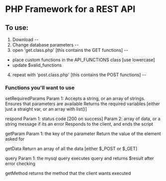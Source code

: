 PHP Framework for a REST API
===

## To use:
1) Download
--
2) Change database parameters
--
3) open 'get.class.php' [this contains the GET functions]
--
  - place custom functions in the API_FUNCTIONS class [use lowercase]
  - update $valid_functions
4) repeat with 'post.class.php' [this contains the POST functions]
--


### Functions you'll want to use

setRequiredParams
    Param 1: Accepts a string, or an array of strings. 
    Ensures that parameters are available
    Returns the required variables [either just a straight var, or an array with list()]

respond
    Param 1: status code [200 on success]
    Param 2: array of data, or a string message if its an error
    Responds to the client, and ends the script

getParam
    Param 1: the key of the parameter
    Return the value of the element asked for	

getData
    Return an array of all the data [either $_POST or $_GET]

query
    Param 1: the mysql query
    executes query and returns $result after error checking

getMethod
    returns the method that the client wants executed